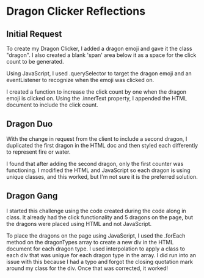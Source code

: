 # Dragon Clicker Reflections

## Initial Request
To create my Dragon Clicker, I added a dragon emoji and gave it the class "dragon". I also created a blank 'span' area below it as a space for the click count to be generated.

Using JavaScript, I used .querySelector to target the dragon emoji and an eventListener to recognize when the emoji was clicked on.

I created a function to increase the click count by one when the dragon emoji is clicked on. Using the .innerText property, I appended the HTML document to include the click count.

## Dragon Duo
With the change in request from the client to include a second dragon, I duplicated the first dragon in the HTML doc and then styled each differently to represent fire or water.

I found that after adding the second dragon, only the first counter was functioning. I modified the HTML and JavaScript so each dragon is using unique classes, and this worked, but I'm not sure it is the preferred solution.

## Dragon Gang
I started this challenge using the code created during the code along in class. It already had the click functionality and 5 dragons on the page, but the dragons were placed using HTML and not JavaScript.

To place the dragons on the page using JavaScript, I used the .forEach method on the dragonTypes array to create a new div in the HTML document for each dragon type. I used interpolation to apply a class to each div that was unique for each dragon type in the array. I did run into an issue with this because I had a typo and forgot the closing quotation mark around my class for the div. Once that was corrected, it worked!
